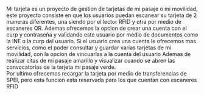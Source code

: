 Mi tarjeta es un proyecto de gestion de tarjetas de mi pasaje o mi movilidad, este proyecto consiste en que los usuarios puedan escanear su tarjeta de 2 maneras diferentes, una siendo por el lector RFID y otra por medio de escaneres QR.
Ademas ofrecemos la opcion de crear una cuenta con el curp y contraseña y validando este usuario por medio de documentos como la INE o la curp del usuario. 
Si el usuario crea una cuenta le ofrecemos mas servicios, como el poder consultar y guardar varias tarjetas de mi movilidad, con la opcion de vincuarlas a la cuenta del usuario
Ademas de realizar citas de mi pasaje amarillo y visualizar cuando se abren las convocatorias de la tarjeta mi pasaje verde.  
Por ultimo ofrecemos recargar la tarjeta por medio de transferencias de SPEI, pero esta funcion esta reservada para los que cuentan con escaneres RFID
